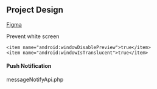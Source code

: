 
 
## Project Design ##


[Figma](https://www.figma.com/file/eaWS67zFwJIuJfPd2sDIil4e/Sleeping-Partner-Management-System-(Design)?node-id=0%3A1) 

Prevent white screen
```
<item name="android:windowDisablePreview">true</item>
<item name="android:windowIsTranslucent">true</item>
```

#### Push Notification

messageNotifyApi.php
